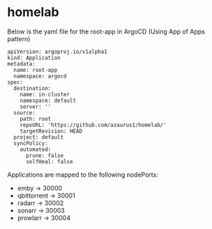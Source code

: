 # homelab

Below is the yaml file for the root-app in ArgoCD (Using App of Apps pattern)


```
apiVersion: argoproj.io/v1alpha1
kind: Application
metadata:
  name: root-app
  namespace: argocd
spec:
  destination:
    name: in-cluster
    namespace: default
    server: ''
  source:
    path: root
    repoURL: 'https://github.com/azaurus1/homelab/'
    targetRevision: HEAD
  project: default
  syncPolicy:
    automated:
      prune: false
      selfHeal: false

```

Applications are mapped to the following nodePorts:

* emby -> 30000
* qbittorrent -> 30001
* radarr -> 30002
* sonarr -> 30003
* prowlarr -> 30004

